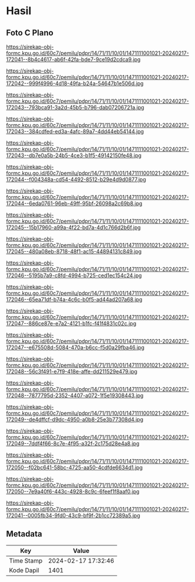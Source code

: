 # Hasil

## Foto C Plano

https://sirekap-obj-formc.kpu.go.id/60c7/pemilu/pdpr/14/71/11/10/01/1471111001021-20240217-172041--8b4c4617-ab6f-42fa-bde7-9ce19d2cdca9.jpg

https://sirekap-obj-formc.kpu.go.id/60c7/pemilu/pdpr/14/71/11/10/01/1471111001021-20240217-172042--999f4996-4d18-49fa-b24a-54647b1e506d.jpg

https://sirekap-obj-formc.kpu.go.id/60c7/pemilu/pdpr/14/71/11/10/01/1471111001021-20240217-172043--793bca91-3a2d-45b5-b796-dab07206721a.jpg

https://sirekap-obj-formc.kpu.go.id/60c7/pemilu/pdpr/14/71/11/10/01/1471111001021-20240217-172043--384cdfed-ed3a-4afc-89a7-4dd44eb54144.jpg

https://sirekap-obj-formc.kpu.go.id/60c7/pemilu/pdpr/14/71/11/10/01/1471111001021-20240217-172043--db7e0a5b-24b5-4ce3-b1f5-49142150fe48.jpg

https://sirekap-obj-formc.kpu.go.id/60c7/pemilu/pdpr/14/71/11/10/01/1471111001021-20240217-172044--f004348a-cd54-4492-8512-b29e4d9d0877.jpg

https://sirekap-obj-formc.kpu.go.id/60c7/pemilu/pdpr/14/71/11/10/01/1471111001021-20240217-172044--6eda0761-96eb-49ff-95bf-26098a2c69b8.jpg

https://sirekap-obj-formc.kpu.go.id/60c7/pemilu/pdpr/14/71/11/10/01/1471111001021-20240217-172045--15b17960-a99a-4f22-bd7a-4d1c766d2b6f.jpg

https://sirekap-obj-formc.kpu.go.id/60c7/pemilu/pdpr/14/71/11/10/01/1471111001021-20240217-172045--480a08eb-8718-48f1-ac15-44894131c849.jpg

https://sirekap-obj-formc.kpu.go.id/60c7/pemilu/pdpr/14/71/11/10/01/1471111001021-20240217-172046--5195b7a9-c8fd-4994-b725-ced1ec154c24.jpg

https://sirekap-obj-formc.kpu.go.id/60c7/pemilu/pdpr/14/71/11/10/01/1471111001021-20240217-172046--65ea71df-b74a-4c6c-b0f5-ad44ad207a68.jpg

https://sirekap-obj-formc.kpu.go.id/60c7/pemilu/pdpr/14/71/11/10/01/1471111001021-20240217-172047--886ce87e-e7a2-4121-b1fc-f41f4831c02c.jpg

https://sirekap-obj-formc.kpu.go.id/60c7/pemilu/pdpr/14/71/11/10/01/1471111001021-20240217-172047--e675508d-5084-470a-b6cc-f5d0a29fba46.jpg

https://sirekap-obj-formc.kpu.go.id/60c7/pemilu/pdpr/14/71/11/10/01/1471111001021-20240217-172048--56c3f491-e7f9-418e-affe-dd211529e479.jpg

https://sirekap-obj-formc.kpu.go.id/60c7/pemilu/pdpr/14/71/11/10/01/1471111001021-20240217-172048--7877795d-2352-4407-a072-1f5e19308443.jpg

https://sirekap-obj-formc.kpu.go.id/60c7/pemilu/pdpr/14/71/11/10/01/1471111001021-20240217-172049--de4dffcf-d9dc-4950-a0b8-25e3b77308d4.jpg

https://sirekap-obj-formc.kpu.go.id/60c7/pemilu/pdpr/14/71/11/10/01/1471111001021-20240217-172049--7ddf4f66-8c7e-4f95-a32f-2c175d28e4a8.jpg

https://sirekap-obj-formc.kpu.go.id/60c7/pemilu/pdpr/14/71/11/10/01/1471111001021-20240217-172050--f02bc641-58bc-4725-aa50-4cdfde6634d1.jpg

https://sirekap-obj-formc.kpu.go.id/60c7/pemilu/pdpr/14/71/11/10/01/1471111001021-20240217-172050--7e9a40f6-443c-4928-8c9c-6feef1f8aaf0.jpg

https://sirekap-obj-formc.kpu.go.id/60c7/pemilu/pdpr/14/71/11/10/01/1471111001021-20240217-172041--0005fb34-9fd0-43c9-bf9f-2b1cc72389a5.jpg


## Metadata

| Key        | Value               |
| ---------- | ------------------- |
| Time Stamp | 2024-02-17 17:32:46 |
| Kode Dapil | 1401                |



